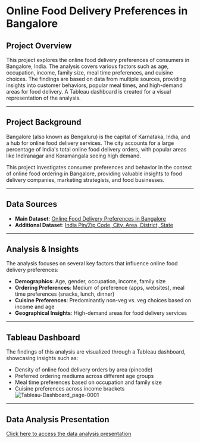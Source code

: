 # Online Food Delivery Preferences in Bangalore

## Project Overview
This project explores the online food delivery preferences of consumers in Bangalore, India. The analysis covers various factors such as age, occupation, income, family size, meal time preferences, and cuisine choices. The findings are based on data from multiple sources, providing insights into customer behaviors, popular meal times, and high-demand areas for food delivery. A Tableau dashboard is created for a visual representation of the analysis.

---
## Project Background

Bangalore (also known as Bengaluru) is the capital of Karnataka, India, and a hub for online food delivery services. The city accounts for a large percentage of India's total online food delivery orders, with popular areas like Indiranagar and Koramangala seeing high demand. 

This project investigates consumer preferences and behavior in the context of online food ordering in Bangalore, providing valuable insights to food delivery companies, marketing strategists, and food businesses.

---

## Data Sources

- **Main Dataset**: [Online Food Delivery Preferences in Bangalore](https://www.kaggle.com/datasets/benroshan/online-food-delivery-preferencesbangalore-region)  
- **Additional Dataset**: [India Pin/Zip Code, City, Area, District, State](https://www.kaggle.com/datasets/kdsharmaai/india-pinzip-code-city-area-district-state)

---

## Analysis & Insights

The analysis focuses on several key factors that influence online food delivery preferences:

- **Demographics**: Age, gender, occupation, income, family size
- **Ordering Preferences**: Medium of preference (apps, websites), meal time preferences (snacks, lunch, dinner)
- **Cuisine Preferences**: Predominantly non-veg vs. veg choices based on income and age
- **Geographical Insights**: High-demand areas for food delivery services

---

## Tableau Dashboard

The findings of this analysis are visualized through a Tableau dashboard, showcasing insights such as:

- Density of online food delivery orders by area (pincode)
- Preferred ordering mediums across different age groups
- Meal time preferences based on occupation and family size
- Cuisine preferences across income brackets
![Tableau-Dashboard_page-0001](https://github.com/user-attachments/assets/d14f8250-8c4f-451e-bca4-48c75d25cdd8)

---

## Data Analysis Presentation
  [Click here to access the data analysis presentation](https://www.canva.com/design/DAGmu8oHzSE/UdVB0H2MxX7J4KM4G9MbUg/view?utm_content=DAGmu8oHzSE&utm_campaign=share_your_design&utm_medium=link2&utm_source=shareyourdesignpanel)

